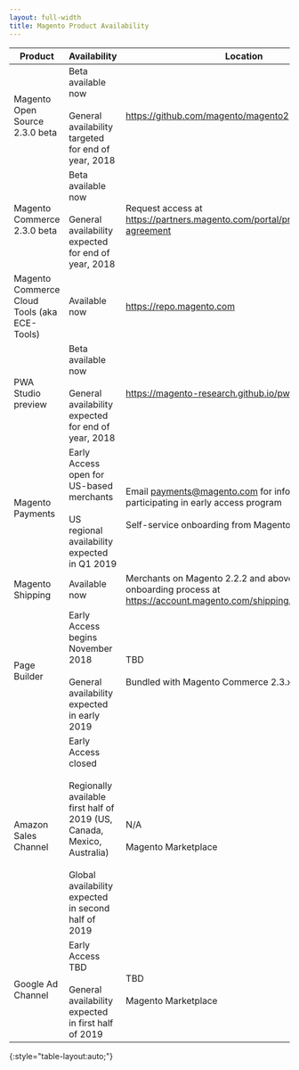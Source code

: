 ```yaml
---
layout: full-width
title: Magento Product Availability
---
```


| Product                                      | Availability                                                                                                                                                  | Location                                                                                                                               |
|----------------------------------------------|---------------------------------------------------------------------------------------------------------------------------------------------------------------|----------------------------------------------------------------------------------------------------------------------------------------|
| Magento Open Source 2.3.0 beta               | Beta available now<br><br>General availability targeted for end of year, 2018                                                                                 | <https://github.com/magento/magento2>                                                                                                  |
| Magento Commerce 2.3.0 beta                  | Beta available now<br><br>General availability expected for end of year, 2018                                                                                 | Request access at https://partners.magento.com/portal/pre-release-agreement                                                            |
| Magento Commerce Cloud Tools (aka ECE-Tools) | Available now                                                                                                                                                 | https://repo.magento.com                                                                                                               |
| PWA Studio preview                           | Beta available now<br><br>General availability expected for end of year, 2018                                                                                 | https://magento-research.github.io/pwa-studio/                                                                                         |
| Magento Payments                             | Early Access open for US-based merchants<br><br>US regional availability expected in Q1 2019                                                                  | Email payments@magento.com for information about participating in early access program<br><br>Self-service onboarding from Magento.com |
| Magento Shipping                             | Available now                                                                                                                                                 | Merchants on Magento 2.2.2 and above may begin the onboarding process at https://account.magento.com/shipping/onboarding/start         |
| Page Builder                                 | Early Access begins November 2018<br><br>General availability expected in early 2019                                                                          | TBD<br><br>Bundled with Magento Commerce 2.3.x                                                                                         |
| Amazon Sales Channel                         | Early Access closed<br><br>Regionally available first half of 2019 (US, Canada, Mexico, Australia)<br><br>Global availability expected in second half of 2019 | N/A<br><br>Magento Marketplace                                                                                                         |
| Google Ad Channel                            | Early Access TBD<br><br>General availability expected in first half of 2019                                                                                   | TBD<br><br>Magento Marketplace                                                                                                         |
{:style="table-layout:auto;"}